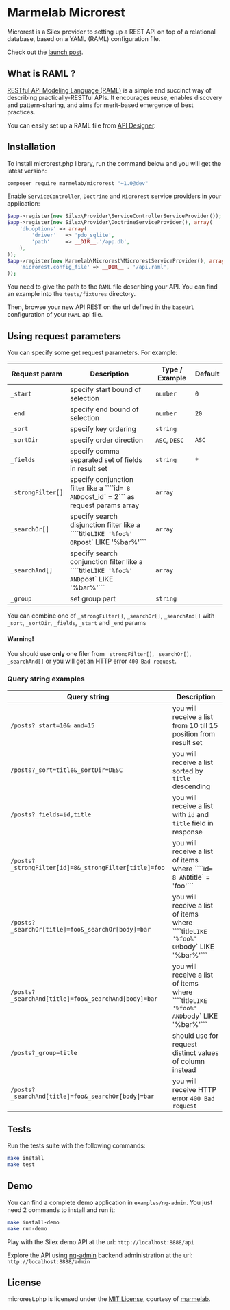 # Marmelab Microrest

Microrest is a Silex provider to setting up a REST API on top of a relational database, based on a YAML (RAML) configuration file.

Check out the [launch post](http://marmelab.com/blog/2015/01/05/introducing-microrest-raml-api-in-silex.html).

## What is RAML ?

[RESTful API Modeling Language (RAML)](http://raml.org/) is a simple and succinct way of describing practically-RESTful APIs. It encourages reuse, enables discovery and pattern-sharing, and aims for merit-based emergence of best practices.   

You can easily set up a RAML file from [API Designer](http://api-portal.anypoint.mulesoft.com/raml/api-designer).     

## Installation

To install microrest.php library, run the command below and you will get the latest version:

```bash
composer require marmelab/microrest "~1.0@dev"
```

Enable `ServiceController`, `Doctrine` and `Microrest` service providers in your application:

```php
$app->register(new Silex\Provider\ServiceControllerServiceProvider());
$app->register(new Silex\Provider\DoctrineServiceProvider(), array(
    'db.options' => array(
        'driver'   => 'pdo_sqlite',
        'path'     => __DIR__.'/app.db',
    ),
));
$app->register(new Marmelab\Microrest\MicrorestServiceProvider(), array(
    'microrest.config_file' => __DIR__ . '/api.raml',
));
```
  
You need to give the path to the `RAML` file describing your API. You can find an example into the `tests/fixtures` directory.

Then, browse your new API REST on the url defined in the `baseUrl` configuration of your `RAML` api file.

## Using request parameters

You can specify some get request parameters. For example:

Request param | Description | Type / Example | Default
--------------|--------------|--------------|--------------
`_start` | specify start bound of selection | `number` | `0`
`_end` | specify end bound of selection | `number` |`20` 
`_sort` | specify key ordering | `string` |
`_sortDir` | specify order direction | `ASC`, `DESC` | `ASC`
`_fields` | specify comma separated set of fields in result set | `string` | `*`
`_strongFilter[]` | specify conjunction filter like a ````id` = 8 AND `post_id` = 2``` as request params array | `array` |
`_searchOr[]` | specify search disjunction filter like a ````title` LIKE '%foo%' OR `post` LIKE '%bar%'``` | `array` |
`_searchAnd[]` | specify search conjunction filter like a ````title` LIKE '%foo%' AND `post` LIKE '%bar%'``` | `array` |
`_group` | set group part | `string` |

You can combine one of `_strongFilter[]`, `_searchOr[]`, `_searchAnd[]` with `_sort`, `_sortDir`, `_fields`, `_start` and `_end` params

#### Warning!
You should use **only** one filer from 
`_strongFilter[]`, `_searchOr[]`, `_searchAnd[]` or you will get an HTTP error `400 Bad request`.

### Query string examples

Query string | Description
-------------|------------
`/posts?_start=10&_and=15` | you will receive a list from 10 till 15 position from result set
`/posts?_sort=title&_sortDir=DESC` | you will receive a list sorted by `title` descending
`/posts?_fields=id,title` | you will receive a list with `id` and `title` field in response
`/posts?_strongFilter[id]=8&_strongFilter[title]=foo` | you will receive a list of items where ````id` = 8 AND `title` = 'foo'```
`/posts?_searchOr[title]=foo&_searchOr[body]=bar` | you will receive a list of items where ````title` LIKE '%foo%' OR `body` LIKE '%bar%'```
`/posts?_searchAnd[title]=foo&_searchAnd[body]=bar` | you will receive a list of items where ````title` LIKE '%foo%' AND `body` LIKE '%bar%'```
`/posts?_group=title` | should use for request distinct values of column instead
`/posts?_searchAnd[title]=foo&_searchOr[body]=bar` | you will receive HTTP error `400 Bad request`

## Tests

Run the tests suite with the following commands:

```bash
make install
make test
```

## Demo

You can find a complete demo application in `examples/ng-admin`. You just need 2 commands to install and run it:

```bash
make install-demo
make run-demo
```

Play with the Silex demo API at the url: `http://localhost:8888/api`

Explore the API using [ng-admin](https://github.com/marmelab/ng-admin) backend administration at the url: `http://localhost:8888/admin`

## License

microrest.php is licensed under the [MIT License](LICENSE), courtesy of [marmelab](http://marmelab.com).
